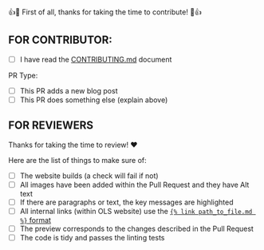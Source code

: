 <!-- Explain what the PR is about here, if appropriate :)  --> 

:+1::tada: First of all, thanks for taking the time to contribute! :tada::+1:

## FOR CONTRIBUTOR:

* [ ] I have read the [CONTRIBUTING.md](https://github.com/open-life-science/open-life-science.github.io/blob/main/CONTRIBUTING.md) document

<!-- Select which of these two are true by putting an x between the square brackets [x] -->
PR Type: 
* [ ] This PR adds a new blog post
* [ ] This PR does something else (explain above)

<!-- Leave this here so reviewers have a nice checklist to help them review the PR  --> 
## FOR REVIEWERS

Thanks for taking the time to review! :heart:

Here are the list of things to make sure of:
* [ ] The website builds (a check will fail if not)
* [ ] All images have been added within the Pull Request and they have Alt text
* [ ] If there are paragraphs or text, the key messages are highlighted
* [ ] All internal links (within OLS website) use the [`{% link path_to_file.md %}` format](https://jekyllrb.com/docs/liquid/tags/#link)
* [ ] The preview corresponds to the changes described in the Pull Request
* [ ] The code is tidy and passes the linting tests

